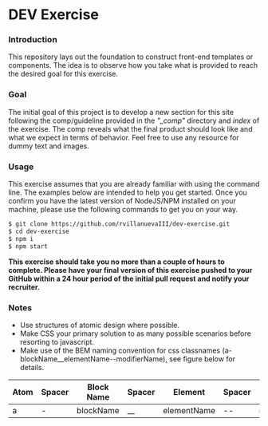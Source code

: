 # DEV Exercise

### Introduction
This repository lays out the foundation to construct front-end templates or components. The idea is to observe how you take what is provided to reach the desired goal for this exercise.

### Goal
The initial goal of this project is to develop a new section for this site following the comp/guideline provided in the *"_comp"* directory and *index* of the exercise. The comp reveals what the final product should look like and what we expect in terms of behavior. Feel free to use any resource for dummy text and images.

### Usage
This exercise assumes that you are already familiar with using the command line. The examples below are intended to help you get started. Once you confirm you have the latest version of NodeJS/NPM installed on your machine, please use the following commands to get you on your way.

```sh
$ git clone https://github.com/rvillanuevaIII/dev-exercise.git
$ cd dev-exercise
$ npm i
$ npm start
```

**This exercise should take you no more than a couple of hours to complete. Please have your final version of this exercise pushed to your GitHub within a 24 hour period of the initial pull request and notify your recruiter.**

### Notes
* Use structures of atomic design where possible.
* Make CSS your primary solution to as many possible scenarios before resorting to javascript.
* Make use of the BEM naming convention for css classnames (a-blockName__elementName--modifierName), see figure below for details.

| Atom | Spacer | Block Name | Spacer | Element | Spacer | Modifier |
| --- | --- | --- | --- | --- | --- | --- |
| a | - | blockName | __ | elementName | -- | modifierName |

